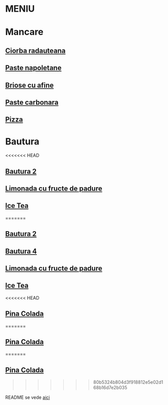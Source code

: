 # MENIU

# Mancare

## [Ciorba radauteana](./mancare/ciorba_radauteana.md)

## [Paste napoletane](./mancare/Paste_napoletane.md)

## [Briose cu afine](mancare/Briose.md)
## [Paste carbonara](./mancare/Paste%20carbonara.md)

## [Pizza](mancare/Pizza.md)


# Bautura
<<<<<<< HEAD

## [Bautura 2](./bautura/bautura2.md)

## [Limonada cu fructe de padure](./bautura/Limonada_cu_fructe_de_padure.md)

## [Ice Tea](./bautura/Ice%20Tea.md)
=======

## [Bautura 2](./bautura/bautura2.md)
## [Bautura 4](./bautura/bautura4.md)
## [Limonada cu fructe de padure](../bautura/Limonada_cu_fructe_de_padure.md)
## [Ice Tea](./bautura/Ice%20Tea.md)

<<<<<<< HEAD
## [Pina Colada](./bautura/Pina_Colada.md)
=======

## [Pina Colada](./bautura/bautura%201.md)
=======
## [Pina Colada](./bautura/Pina_Colada.md)

>>>>>>> 80b5324b804d3f918812e5e02d168b16d7e2b035
 
README se vede [aici](./README.md)
